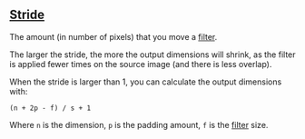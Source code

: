 ## [Stride](#stride)

The amount (in number of pixels) that you move a [filter](#filter).

The larger the stride, the more the output dimensions will shrink, as the filter is applied fewer times on the source image (and there is less overlap).

When the stride is larger than 1, you can calculate the output dimensions with:

```
(n + 2p - f) / s + 1
```

Where `n` is the dimension, `p` is the padding amount, `f` is the [filter](#filter) size.